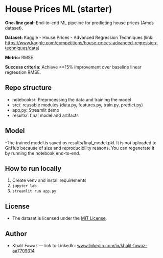 # House Prices ML (starter)

**One-line goal:** End-to-end ML pipeline for predicting house prices (Ames dataset).

**Dataset:** Kaggle - House Prices - Advanced Regression Techniques (link: https://www.kaggle.com/competitions/house-prices-advanced-regression-techniques/data)

**Metric:** RMSE

**Success criteria:** Achieve >=15% improvement over baseline linear regression RMSE.

## Repo structure
- notebooks/: Preprocessing the data and training the model
- src/: reusable modules (data.py, features.py, train.py, predict.py)
- app.py: Streamlit demo
- results/: final model and artifacts

## Model
-The trained model is saved as results/final_model.pkl. It is not uploaded to GitHub because of size and reproducibility reasons. You can regenerate it by running the notebook end-to-end.

## How to run locally
1. Create venv and install requirements
2. `jupyter lab`
3. `streamlit run app.py`

## License

- The dataset is licensed under the [MIT License](https://www.mit.edu/~amini/LICENSE.md).

## Author
- Khalil Fawaz — link to LinkedIn: www.linkedin.com/in/khalil-fawaz-aa7709314
